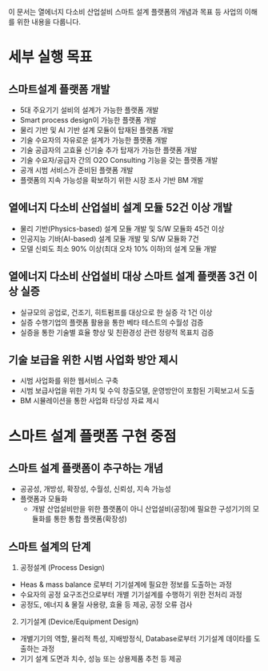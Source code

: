 이 문서는 열에너지 다소비 산업설비 스마트 설계 플랫폼의 개념과 목표 등 사업의 이해를 위한 내용을 다룹니다.

# 세부 실행 목표

## 스마트설계 플랫폼 개발

- 5대 주요기기 설비의 설계가 가능한 플랫폼 개발
- Smart process design이 가능한 플랫폼 개발
- 물리 기반 및 AI 기반 설계 모듈이 탑재된 플랫폼 개발
- 기술 수요자의 자유로운 설계가 가능한 플랫폼 개발
- 기술 공급자의 고효율 신기술 추가 탑재가 가능한 플랫폼 개발
- 기술 수요자/공급자 간의 O2O Consulting 기능을 갖는 플랫폼 개발
- 공개 시범 서비스가 준비된 플랫폼 개발
- 플랫폼의 지속 가능성을 확보하기 위한 시장 조사 기반 BM 개발

## 열에너지 다소비 산업설비 설계 모듈 52건 이상 개발

- 물리 기반(Physics-based) 설계 모듈 개발 및 S/W 모듈화 45건 이상
- 인공지능 기바(AI-based) 설계 모듈 개발 및 S/W 모듈화 7건
- 모델 신뢰도 최소 90% 이상(최대 오차 10% 이하)의 설계 모듈 개발

## 열에너지 다소비 산업설비 대상 스마트 설계 플랫폼 3건 이상 실증

- 실규모의 공업로, 건조기, 히트펌프를 대상으로 한 실증 각 1건 이상
- 실증 수행기업의 플랫폼 활용을 통한 베타 테스트의 수월성 검증
- 실증을 통한 기술별 효율 향상 및 친환경성 관련 정량적 목표치 검증

## 기술 보급을 위한 시범 사업화 방안 제시

- 시범 사업화를 위한 웹서비스 구축
- 시범 보급사업을 위한 가치 및 수익 창출모델, 운영방안이 포함된 기획보고서 도출
- BM 시뮬레이션을 통한 사업화 타당성 자료 제시

# 스마트 설계 플랫폼 구현 중점

## 스마트 설계 플랫폼이 추구하는 개념

- 공공성, 개방성, 확장성, 수월성, 신뢰성, 지속 가능성
- 플랫폼과 모듈화
  - 개발 산업설비만을 위한 플랫폼이 아니 산업설비(공정)에 필요한 구성기기의 모듈화를 통한 통합 플랫폼(확장성)

## 스마트 설계의 단계

1. 공정설계 (Process Design)

- Heas & mass balance 로부터 기기설계에 필요한 정보를 도출하는 과정
- 수요자의 공정 요구조건으로부터 개별 기기설계를 수행하기 위한 전처리 과정
- 공정도, 에너지 & 물질 사용량, 효율 등 제공, 공정 오류 검사

2. 기기설계 (Device/Equipment Design)

- 개별기기의 역할, 물리적 특성, 지배방정식, Database로부터 기기설계 데이타를 도출하는 과정
- 기기 설계 도면과 치수, 성능 또는 상용제품 추천 등 제공
